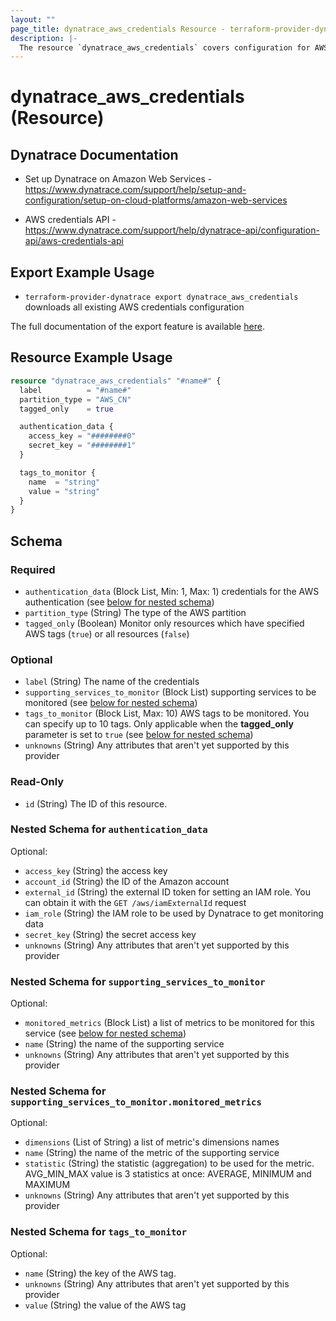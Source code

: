 ```yaml
---
layout: ""
page_title: dynatrace_aws_credentials Resource - terraform-provider-dynatrace"
description: |-
  The resource `dynatrace_aws_credentials` covers configuration for AWS credentials
---
```


# dynatrace_aws_credentials (Resource)

## Dynatrace Documentation

- Set up Dynatrace on Amazon Web Services - https://www.dynatrace.com/support/help/setup-and-configuration/setup-on-cloud-platforms/amazon-web-services

- AWS credentials API - https://www.dynatrace.com/support/help/dynatrace-api/configuration-api/aws-credentials-api

## Export Example Usage

- `terraform-provider-dynatrace export dynatrace_aws_credentials` downloads all existing AWS credentials configuration

The full documentation of the export feature is available [here](https://registry.terraform.io/providers/dynatrace-oss/dynatrace/latest/docs#exporting-existing-configuration-from-a-dynatrace-environment).

## Resource Example Usage

```terraform
resource "dynatrace_aws_credentials" "#name#" {
  label          = "#name#"
  partition_type = "AWS_CN"
  tagged_only    = true

  authentication_data {
    access_key = "########0"
    secret_key = "########1"
  }

  tags_to_monitor {
    name  = "string"
    value = "string"
  }
}
```

<!-- schema generated by tfplugindocs -->
## Schema

### Required

- `authentication_data` (Block List, Min: 1, Max: 1) credentials for the AWS authentication (see [below for nested schema](#nestedblock--authentication_data))
- `partition_type` (String) The type of the AWS partition
- `tagged_only` (Boolean) Monitor only resources which have specified AWS tags (`true`) or all resources (`false`)

### Optional

- `label` (String) The name of the credentials
- `supporting_services_to_monitor` (Block List) supporting services to be monitored (see [below for nested schema](#nestedblock--supporting_services_to_monitor))
- `tags_to_monitor` (Block List, Max: 10) AWS tags to be monitored. You can specify up to 10 tags. Only applicable when the **tagged_only** parameter is set to `true` (see [below for nested schema](#nestedblock--tags_to_monitor))
- `unknowns` (String) Any attributes that aren't yet supported by this provider

### Read-Only

- `id` (String) The ID of this resource.

<a id="nestedblock--authentication_data"></a>
### Nested Schema for `authentication_data`

Optional:

- `access_key` (String) the access key
- `account_id` (String) the ID of the Amazon account
- `external_id` (String) the external ID token for setting an IAM role. You can obtain it with the `GET /aws/iamExternalId` request
- `iam_role` (String) the IAM role to be used by Dynatrace to get monitoring data
- `secret_key` (String) the secret access key
- `unknowns` (String) Any attributes that aren't yet supported by this provider


<a id="nestedblock--supporting_services_to_monitor"></a>
### Nested Schema for `supporting_services_to_monitor`

Optional:

- `monitored_metrics` (Block List) a list of metrics to be monitored for this service (see [below for nested schema](#nestedblock--supporting_services_to_monitor--monitored_metrics))
- `name` (String) the name of the supporting service
- `unknowns` (String) Any attributes that aren't yet supported by this provider

<a id="nestedblock--supporting_services_to_monitor--monitored_metrics"></a>
### Nested Schema for `supporting_services_to_monitor.monitored_metrics`

Optional:

- `dimensions` (List of String) a list of metric's dimensions names
- `name` (String) the name of the metric of the supporting service
- `statistic` (String) the statistic (aggregation) to be used for the metric. AVG_MIN_MAX value is 3 statistics at once: AVERAGE, MINIMUM and MAXIMUM
- `unknowns` (String) Any attributes that aren't yet supported by this provider



<a id="nestedblock--tags_to_monitor"></a>
### Nested Schema for `tags_to_monitor`

Optional:

- `name` (String) the key of the AWS tag.
- `unknowns` (String) Any attributes that aren't yet supported by this provider
- `value` (String) the value of the AWS tag
 